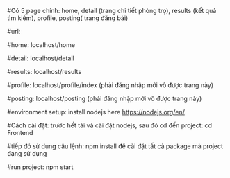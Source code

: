 #Có 5 page chính: home, detail (trang chi tiết phòng trọ), results (kết quả tìm kiếm), profile, posting( trang đăng bài)

#url:

#home: localhost/home

#detail: localhost/detail

#results: localhost/results 

#profile: localhost/profile/index (phải đăng nhập mới vô được trang này)

#posting: localhost/posting (phải đăng nhập mới vô được trang này)

#environment setup: install nodejs here https://nodejs.org/en/

#Cách cài đặt: trước hết tải và cài đặt nodejs, sau đó cd đến project: cd Frontend 

#tiếp đó sử dụng câu lệnh: npm install để cài đặt tất cả package mà project đang sử dụng

#run project: npm start

